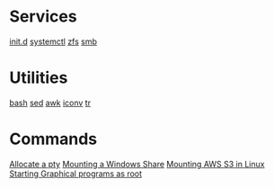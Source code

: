 <!-- TITLE: Linux -->
<!-- SUBTITLE: A quick summary of Linux -->

# Services
[init.d](/linux-initd)
[systemctl](/linux-systemctl)
[zfs](/zfs)
[smb](/smb)

# Utilities
[bash](/bash-scripting)
[sed](/sed)
[awk](/awk)
[iconv](/iconv)
[tr](/tr)

# Commands
[Allocate a pty](/pty-alloc)
[Mounting a Windows Share](/mntwinshare)
[Mounting AWS S3 in Linux](/mnts3)
[Starting Graphical programs as root](/xheadaches)
